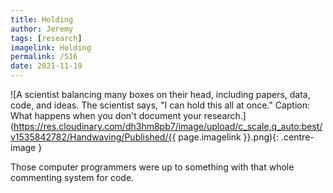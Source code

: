 ```yaml
---
title: Holding
author: Jeremy
tags: [research]
imagelink: Holding
permalink: /516
date: 2021-11-19
---
```


![A scientist balancing many boxes on their head, including papers, data, code, and ideas. The scientist says, "I can hold this all at once." Caption: What happens when you don't document your research.](https://res.cloudinary.com/dh3hm8pb7/image/upload/c_scale,q_auto:best/v1535842782/Handwaving/Published/{{ page.imagelink }}.png){: .centre-image }

Those computer programmers were up to something with that whole commenting system for code.
